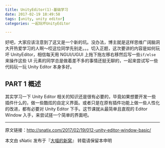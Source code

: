 ```yaml
---
title: UnityEditor(1)-基础学习
date: 2017-02-19 18:49:58
tags: [unity, unity editor]
categories: 一起玩坏UnityEditor

---
```


好吧，大家应该注意到了这又是一个新的坑。没办法，博主就是这样思维广阔脑洞大开热爱学习的人啊～哎这位同学先别走。。。切入正题，这次要讲的内容是如何玩坏 UnityEditor，相信每天用 NGUI/UGUI 上拖下拖左移右移然后写一些`if/else`来操作这些 UI 元素的同学总是做着差不多的事情还挺无聊的，一起来尝试写一些代码玩一玩 Unity Editor 本身多好。

<!--more-->

## PART 1 概述

其实学习一下 Unity Editor 相关的知识还是很有必要的，毕竟如果想要开发一些插件什么的，做一些酷炫的自定义界面。或者只是在原有插件功能上做一些人性化的改进，都有必要对 Unity Editor 下手。这节课就从最简单且直观的 Editor Window 入手，来尝试搓一个简单的界面吧。



------

原文链接：http://snatix.com/2017/02/19/012-unity-editor-window-basic/

本文由 sNatic 发布于『[大喵的新窝](http://snatix.com)』 转载请保留本申明